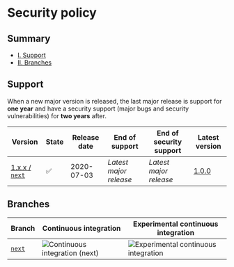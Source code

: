 # Security policy

## Summary
- [I. Support](#support)
- [II. Branches](#branches)

## Support

When a new major version is released, the last major release is support for **one year** and have a security support (major bugs and security vulnerabilities) for **two years** after.

|Version|State|Release date|End of support|End of security support|Latest version|
|-------|-----|------------|--------------|-----------------------|--------------|
|[1.x.x / `next`](https://github.com/Fluwork/Deprecation/tree/next)|:white_check_mark:|2020-07-03|*Latest major release*|*Latest major release*|[1.0.0](https://github.com/Fluwork/Deprecation/releases/tag/v1.0.0)|

## Branches

|Branch|Continuous integration|Experimental continuous integration|
|------|----------------------|-----------------------------------|
|[`next`](https://github.com/Fluwork/Deprecation/tree/next)|![Continuous integration (next)](https://img.shields.io/github/workflow/status/Fluwork/Deprecation/Continuous%20integration?label=&style=flat-square)|![Experimental continuous integration](https://img.shields.io/github/workflow/status/Fluwork/Deprecation/Continuous%20integration%20(experimental)?label=&style=flat-square)|
